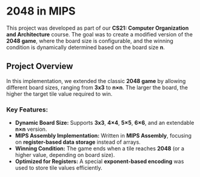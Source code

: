 # 2048 in MIPS  

This project was developed as part of our **CS21: Computer Organization and Architecture** course. The goal was to create a modified version of the **2048 game**, where the board size is configurable, and the winning condition is dynamically determined based on the board size **n**.  

## Project Overview  
In this implementation, we extended the classic **2048 game** by allowing different board sizes, ranging from **3x3** to **n×n**. The larger the board, the higher the target tile value required to win.  

### **Key Features:**  
- **Dynamic Board Size:** Supports **3x3**, **4×4**, **5×5**, **6×6**, and an extendable **n×n** version.  
- **MIPS Assembly Implementation:** Written in **MIPS Assembly**, focusing on **register-based data storage** instead of arrays.  
- **Winning Condition:** The game ends when a tile reaches **2048** (or a higher value, depending on board size).  
- **Optimized for Registers:** A special **exponent-based encoding** was used to store tile values efficiently.  
